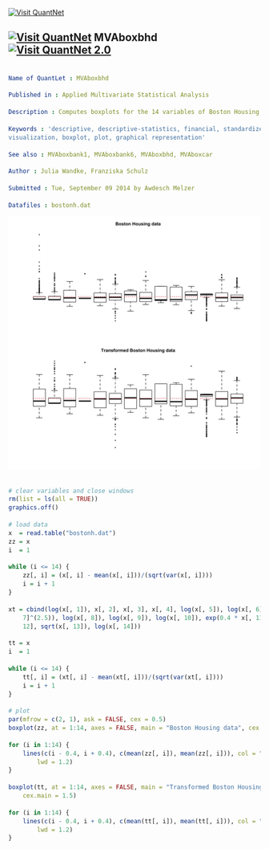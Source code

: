 
[<img src="https://github.com/QuantLet/Styleguide-and-Validation-procedure/blob/master/pictures/banner.png" alt="Visit QuantNet">](http://quantlet.de/index.php?p=info)

## [<img src="https://github.com/QuantLet/Styleguide-and-Validation-procedure/blob/master/pictures/qloqo.png" alt="Visit QuantNet">](http://quantlet.de/) **MVAboxbhd** [<img src="https://github.com/QuantLet/Styleguide-and-Validation-procedure/blob/master/pictures/QN2.png" width="60" alt="Visit QuantNet 2.0">](http://quantlet.de/d3/ia)

```yaml

Name of QuantLet : MVAboxbhd

Published in : Applied Multivariate Statistical Analysis

Description : Computes boxplots for the 14 variables of Boston Housing data.

Keywords : 'descriptive, descriptive-statistics, financial, standardize, transformation, data
visualization, boxplot, plot, graphical representation'

See also : MVAboxbank1, MVAboxbank6, MVAboxbhd, MVAboxcar

Author : Julia Wandke, Franziska Schulz

Submitted : Tue, September 09 2014 by Awdesch Melzer

Datafiles : bostonh.dat

```

![Picture1](MVAboxbhd-1.png)


```r

# clear variables and close windows
rm(list = ls(all = TRUE))
graphics.off()

# load data
x  = read.table("bostonh.dat")
zz = x
i  = 1

while (i <= 14) {
    zz[, i] = (x[, i] - mean(x[, i]))/(sqrt(var(x[, i])))
    i = i + 1
}

xt = cbind(log(x[, 1]), x[, 2], x[, 3], x[, 4], log(x[, 5]), log(x[, 6]), (x[, 
    7]^(2.5)), log(x[, 8]), log(x[, 9]), log(x[, 10]), exp(0.4 * x[, 11]), x[, 
    12], sqrt(x[, 13]), log(x[, 14]))

tt = x
i  = 1

while (i <= 14) {
    tt[, i] = (xt[, i] - mean(xt[, i]))/(sqrt(var(xt[, i])))
    i = i + 1
}

# plot
par(mfrow = c(2, 1), ask = FALSE, cex = 0.5)
boxplot(zz, at = 1:14, axes = FALSE, main = "Boston Housing data", cex.main = 1.5)

for (i in 1:14) {
    lines(c(i - 0.4, i + 0.4), c(mean(zz[, i]), mean(zz[, i])), col = "red3", lty = "dotted", 
        lwd = 1.2)
}

boxplot(tt, at = 1:14, axes = FALSE, main = "Transformed Boston Housing data", 
    cex.main = 1.5)

for (i in 1:14) {
    lines(c(i - 0.4, i + 0.4), c(mean(tt[, i]), mean(tt[, i])), col = "red3", lty = "dotted", 
        lwd = 1.2)
}
```
